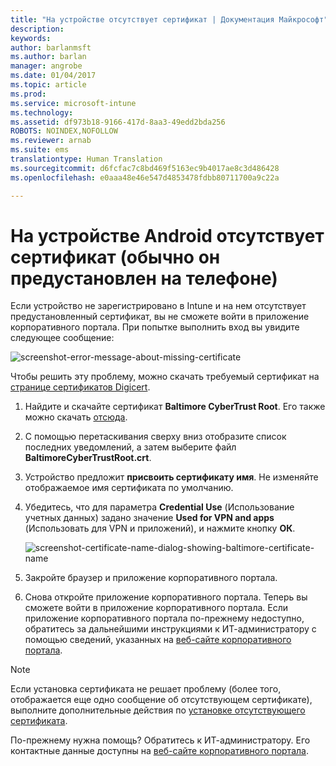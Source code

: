 ```yaml
---
title: "На устройстве отсутствует сертификат | Документация Майкрософт"
description: 
keywords: 
author: barlanmsft
ms.author: barlan
manager: angrobe
ms.date: 01/04/2017
ms.topic: article
ms.prod: 
ms.service: microsoft-intune
ms.technology: 
ms.assetid: df973b18-9166-417d-8aa3-49edd2bda256
ROBOTS: NOINDEX,NOFOLLOW
ms.reviewer: arnab
ms.suite: ems
translationtype: Human Translation
ms.sourcegitcommit: d6fcfac7c8bd469f5163ec9b4017ae8c3d486428
ms.openlocfilehash: e0aaa48e46e547d4853478fdbb80711700a9c22a

---
```


# <a name="your-android-device-is-missing-a-certificate-that-usually-comes-installed-on-your-phone"></a>На устройстве Android отсутствует сертификат (обычно он предустановлен на телефоне)

Если устройство не зарегистрировано в Intune и на нем отсутствует предустановленный сертификат, вы не сможете войти в приложение корпоративного портала. При попытке выполнить вход вы увидите следующее сообщение:

![screenshot-error-message-about-missing-certificate](./media/andr-cert_install-1-cert_missing.png)

Чтобы решить эту проблему, можно скачать требуемый сертификат на [странице сертификатов Digicert](https://www.digicert.com/digicert-root-certificates.htm).

1. Найдите и скачайте сертификат __Baltimore CyberTrust Root__. Его также можно скачать [отсюда](https://www.digicert.com/CACerts/BaltimoreCyberTrustRoot.crt).

2. С помощью перетаскивания сверху вниз отобразите список последних уведомлений, а затем выберите файл **BaltimoreCyberTrustRoot.crt**.

3. Устройство предложит **присвоить сертификату имя**. Не изменяйте отображаемое имя сертификата по умолчанию.

4. Убедитесь, что для параметра **Credential Use** (Использование учетных данных) задано значение **Used for VPN and apps** (Использовать для VPN и приложений), и нажмите кнопку **ОК**.

    ![screenshot-certificate-name-dialog-showing-baltimore-certificate-name](./media/andr-cert_install-2-add_cert_name.png)

5. Закройте браузер и приложение корпоративного портала.

6. Снова откройте приложение корпоративного портала. Теперь вы сможете войти в приложение корпоративного портала. Если приложение корпоративного портала по-прежнему недоступно, обратитесь за дальнейшими инструкциями к ИТ-администратору с помощью сведений, указанных на [веб-сайте корпоративного портала](http://portal.manage.microsoft.com).

>[!NOTE]
> Если установка сертификата не решает проблему (более того, отображается еще одно сообщение об отсутствующем сертификате), выполните дополнительные действия по [установке отсутствующего сертификата](your-device-is-missing-an-IT-required-certificate-android.md).

По-прежнему нужна помощь? Обратитесь к ИТ-администратору. Его контактные данные доступны на [веб-сайте корпоративного портала](http://portal.manage.microsoft.com).



<!--HONumber=Jan17_HO1-->



